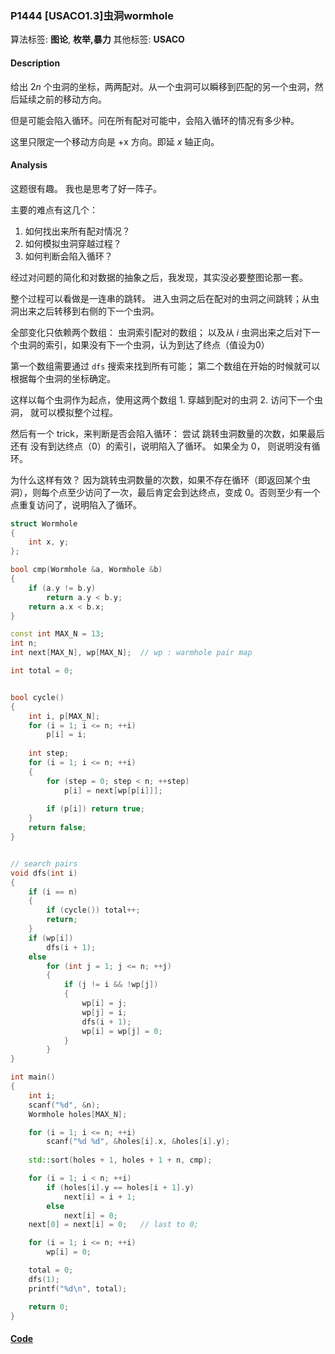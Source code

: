 
### P1444 [USACO1.3]虫洞wormhole

算法标签: **图论**, **枚举,暴力**
其他标签: **USACO**

#### Description

给出 $2n$ 个虫洞的坐标，两两配对。从一个虫洞可以瞬移到匹配的另一个虫洞，然后延续之前的移动方向。

但是可能会陷入循环。问在所有配对可能中，会陷入循环的情况有多少种。

这里只限定一个移动方向是 +x 方向。即延 $x$ 轴正向。

#### Analysis

这题很有趣。 我也是思考了好一阵子。

主要的难点有这几个：

1. 如何找出来所有配对情况？
2. 如何模拟虫洞穿越过程？
3. 如何判断会陷入循环？

经过对问题的简化和对数据的抽象之后，我发现，其实没必要整图论那一套。

整个过程可以看做是一连串的跳转。 进入虫洞之后在配对的虫洞之间跳转；从虫洞出来之后转移到右侧的下一个虫洞。

全部变化只依赖两个数组： 虫洞索引配对的数组； 以及从 $i$ 虫洞出来之后对下一个虫洞的索引，如果没有下一个虫洞，认为到达了终点（值设为0）

第一个数组需要通过 `dfs` 搜索来找到所有可能； 第二个数组在开始的时候就可以根据每个虫洞的坐标确定。

这样以每个虫洞作为起点，使用这两个数组 1. 穿越到配对的虫洞 2. 访问下一个虫洞， 就可以模拟整个过程。

然后有一个 trick，来判断是否会陷入循环：  尝试 跳转虫洞数量的次数，如果最后还有 没有到达终点（0）的索引，说明陷入了循环。 如果全为 0， 则说明没有循环。

为什么这样有效？ 因为跳转虫洞数量的次数，如果不存在循环（即返回某个虫洞），则每个点至少访问了一次，最后肯定会到达终点，变成 0。否则至少有一个点重复访问了，说明陷入了循环。

```cpp
struct Wormhole
{
    int x, y;
};

bool cmp(Wormhole &a, Wormhole &b)
{
    if (a.y != b.y)
        return a.y < b.y;
    return a.x < b.x;
}

const int MAX_N = 13;
int n;
int next[MAX_N], wp[MAX_N];  // wp : warmhole pair map

int total = 0;


bool cycle()
{
    int i, p[MAX_N];
    for (i = 1; i <= n; ++i)
        p[i] = i;
    
    int step;
    for (i = 1; i <= n; ++i)
    {
        for (step = 0; step < n; ++step)
            p[i] = next[wp[p[i]]];
        
        if (p[i]) return true;
    }
    return false;
}


// search pairs
void dfs(int i)
{
    if (i == n)
    {
        if (cycle()) total++;
        return;
    }
    if (wp[i])
        dfs(i + 1);
    else
        for (int j = 1; j <= n; ++j)
        {
            if (j != i && !wp[j])
            {
                wp[i] = j;
                wp[j] = i;
                dfs(i + 1);
                wp[i] = wp[j] = 0;
            }
        }
}

int main()
{
    int i;
    scanf("%d", &n);
    Wormhole holes[MAX_N];

    for (i = 1; i <= n; ++i)
        scanf("%d %d", &holes[i].x, &holes[i].y);
    
    std::sort(holes + 1, holes + 1 + n, cmp);

    for (i = 1; i < n; ++i)
        if (holes[i].y == holes[i + 1].y)
            next[i] = i + 1;
        else
            next[i] = 0;
    next[0] = next[i] = 0;   // last to 0;

    for (i = 1; i <= n; ++i)
        wp[i] = 0;

    total = 0;
    dfs(1);
    printf("%d\n", total);

    return 0;
}
```


#### [Code](../../cpp/14/p1444.cpp)


